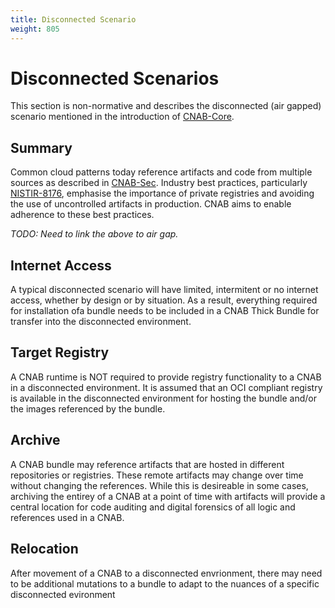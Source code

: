 ```yaml
---
title: Disconnected Scenario
weight: 805
---
```


# Disconnected Scenarios

This section is non-normative and describes the disconnected (air gapped) scenario mentioned in the introduction of [CNAB-Core](100-CNAB.md).

## Summary

Common cloud patterns today reference artifacts and code from multiple sources as described in
[CNAB-Sec](300-CNAB-security.md).
Industry best practices, particularly [NISTIR-8176](https://csrc.nist.gov/News/2017/NIST-Releases-NISTIR-8176), emphasise the importance of
private registries and avoiding the use of uncontrolled artifacts in production. CNAB aims to enable adherence to these best practices.

_TODO: Need to link the above to air gap._

## Internet Access

A typical disconnected scenario will have limited, intermitent or no internet access, whether by design or by situation.
As a result, everything required for installation ofa bundle needs to be included in a CNAB Thick Bundle for transfer into the disconnected environment. 

## Target Registry

A CNAB runtime is NOT required to provide registry functionality to a CNAB in a disconnected environment.
It is assumed that an OCI compliant registry is available in the disconnected environment for hosting the bundle and/or the images referenced by the bundle.

## Archive

A CNAB bundle may reference artifacts that are hosted in different repositories or registries. These remote artifacts may change over time without changing the references. While this is desireable in some cases, archiving the entirey of a CNAB at a point of time with artifacts will provide a central location for code auditing and digital forensics of all logic and references used in a CNAB.

## Relocation

After movement of a CNAB to a disconnected envrionment, there may need to be additional mutations to a bundle to adapt to the nuances of a specific disconnected evironment